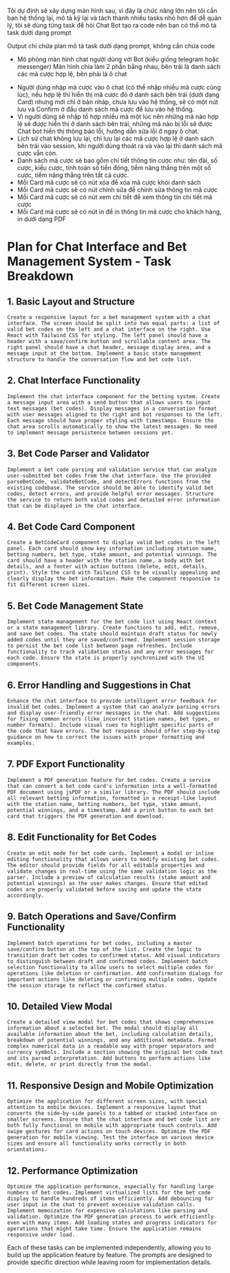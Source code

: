Tôi dự định sẽ xây dựng màn hình sau, vì đây là chức năng lớn nên tôi cần bạn hệ thống lại, mô tả kỹ lại và tách thành nhiều tasks nhỏ hơn để dễ quản lý, tôi sẽ dùng từng task để hỏi Chat Bot tạo ra code nên bạn có thể mô tả task dưới dạng prompt

Output chỉ chứa plan mô tả task dưới dạng prompt, không cần chứa code

- Mô phỏng màn hình chat người dùng với Bot (kiểu giống telegram hoặc messenger)
  Màn hình chia làm 2 phần bằng nhau, bên trái là danh sách các mã cược hợp lệ, bên phải là ô chat

* Người dùng nhập mã cược vào ô chat (có thể nhập nhiều mã cược cùng lúc), nếu hợp lệ thì hiển thị mã cược đó ở danh sách bên trái (dưới dạng Card) nhưng mới chỉ ở bản nháp, chưa lưu vào hệ thống, sẽ có một nút lưu và Confirm ở đầu danh sách mã cược để lưu vào hệ thống.
* Vì người dùng sẽ nhập tổ hợp nhiều mã một lúc nên những mã nào hợp lệ sẽ được hiển thị ở danh sách bên trái, những mã nào bị lỗi sẽ được Chat bot hiển thị thông báo lỗi, hướng dẫn sửa lỗi ở ngay ô chat.
* Lịch sử chat không lưu lại, chỉ lưu lại các mã cược hợp lệ ở danh sách bên trái vào session, khi người dùng thoát ra và vào lại thì danh sách mã cược vẫn còn.
* Danh sách mã cược sẽ bao gồm chi tiết thông tin cược như: tên đài, số cược, kiểu cược, tính toán số tiền đóng, tiềm năng thắng trên một số cược, tiềm năng thắng trên tất cả cược.
* Mỗi Card mã cược sẽ có nút xóa để xóa mã cược khỏi danh sách
* Mỗi Card mã cược sẽ có nút chỉnh sửa để chỉnh sửa thông tin mã cược
* Mỗi Card mã cược sẽ có nút xem chi tiết để xem thông tin chi tiết mã cược
* Mỗi Card mã cược sẽ có nút in để in thông tin mã cược cho khách hàng, in dưới dạng PDF

# Plan for Chat Interface and Bet Management System - Task Breakdown

## 1. Basic Layout and Structure

```
Create a responsive layout for a bet management system with a chat interface. The screen should be split into two equal parts: a list of valid bet codes on the left and a chat interface on the right. Use React with Tailwind CSS for styling. The left panel should have a header with a save/confirm button and scrollable content area. The right panel should have a chat header, message display area, and a message input at the bottom. Implement a basic state management structure to handle the conversation flow and bet code list.
```

## 2. Chat Interface Functionality

```
Implement the chat interface component for the betting system. Create a message input area with a send button that allows users to input text messages (bet codes). Display messages in a conversation format with user messages aligned to the right and bot responses to the left. Each message should have proper styling with timestamps. Ensure the chat area scrolls automatically to show the latest messages. No need to implement message persistence between sessions yet.
```

## 3. Bet Code Parser and Validator

```
Implement a bet code parsing and validation service that can analyze user-submitted bet codes from the chat interface. Use the provided parseBetCode, validateBetCode, and detectErrors functions from the existing codebase. The service should be able to identify valid bet codes, detect errors, and provide helpful error messages. Structure the service to return both valid codes and detailed error information that can be displayed in the chat interface.
```

## 4. Bet Code Card Component

```
Create a BetCodeCard component to display valid bet codes in the left panel. Each card should show key information including station name, betting numbers, bet type, stake amount, and potential winnings. The card should have a header with the station name, a body with bet details, and a footer with action buttons (delete, edit, details, print). Style the card with Tailwind CSS to be visually appealing and clearly display the bet information. Make the component responsive to fit different screen sizes.
```

## 5. Bet Code Management State

```
Implement state management for the bet code list using React context or a state management library. Create functions to add, edit, remove, and save bet codes. The state should maintain draft status for newly added codes until they are saved/confirmed. Implement session storage to persist the bet code list between page refreshes. Include functionality to track validation status and any error messages for each code. Ensure the state is properly synchronized with the UI components.
```

## 6. Error Handling and Suggestions in Chat

```
Enhance the chat interface to provide intelligent error feedback for invalid bet codes. Implement a system that can analyze parsing errors and display user-friendly error messages in the chat. Add suggestions for fixing common errors (like incorrect station names, bet types, or number formats). Include visual cues to highlight specific parts of the code that have errors. The bot response should offer step-by-step guidance on how to correct the issues with proper formatting and examples.
```

## 7. PDF Export Functionality

```
Implement a PDF generation feature for bet codes. Create a service that can convert a bet code card's information into a well-formatted PDF document using jsPDF or a similar library. The PDF should include all relevant betting information, formatted in a receipt-like layout with the station name, betting numbers, bet type, stake amount, potential winnings, and a timestamp. Add a print button to each bet card that triggers the PDF generation and download.
```

## 8. Edit Functionality for Bet Codes

```
Create an edit mode for bet code cards. Implement a modal or inline editing functionality that allows users to modify existing bet codes. The editor should provide fields for all editable properties and validate changes in real-time using the same validation logic as the parser. Include a preview of calculation results (stake amount and potential winnings) as the user makes changes. Ensure that edited codes are properly validated before saving and update the state accordingly.
```

## 9. Batch Operations and Save/Confirm Functionality

```
Implement batch operations for bet codes, including a master save/confirm button at the top of the list. Create the logic to transition draft bet codes to confirmed status. Add visual indicators to distinguish between draft and confirmed codes. Implement batch selection functionality to allow users to select multiple codes for operations like deletion or confirmation. Add confirmation dialogs for important actions like deleting or confirming multiple codes. Update the session storage to reflect the confirmed status.
```

## 10. Detailed View Modal

```
Create a detailed view modal for bet codes that shows comprehensive information about a selected bet. The modal should display all available information about the bet, including calculation details, breakdown of potential winnings, and any additional metadata. Format complex numerical data in a readable way with proper separators and currency symbols. Include a section showing the original bet code text and its parsed interpretation. Add buttons to perform actions like edit, delete, or print directly from the modal.
```

## 11. Responsive Design and Mobile Optimization

```
Optimize the application for different screen sizes, with special attention to mobile devices. Implement a responsive layout that converts the side-by-side panels to a tabbed or stacked interface on smaller screens. Ensure that the chat interface and bet code list are both fully functional on mobile with appropriate touch controls. Add swipe gestures for card actions on touch devices. Optimize the PDF generation for mobile viewing. Test the interface on various device sizes and ensure all functionality works correctly in both orientations.
```

## 12. Performance Optimization

```
Optimize the application performance, especially for handling large numbers of bet codes. Implement virtualized lists for the bet code display to handle hundreds of items efficiently. Add debouncing for user input in the chat to prevent excessive validation calls. Implement memoization for expensive calculations like parsing and validation. Optimize the PDF generation process to work efficiently even with many items. Add loading states and progress indicators for operations that might take time. Ensure the application remains responsive under load.
```

Each of these tasks can be implemented independently, allowing you to build up the application feature by feature. The prompts are designed to provide specific direction while leaving room for implementation details.
